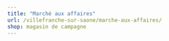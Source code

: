 ```yaml
---
title: "Marché aux affaires"
url: /villefranche-sur-saone/marche-aux-affaires/
shop: magasin de campagne
---
```

